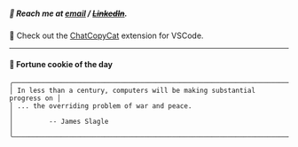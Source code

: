 ##### :calling: Reach me at **[email](mailto:johannes@stenmark.in)** ***/*** **[~~LinkedIn~~](https://www.linkedin.com/in/johannes-stenmark)**.
:feet: Check out the [ChatCopyCat](https://github.com/jstenmark/ChatCopyCat) extension for VSCode.

---
#### :cookie: Fortune cookie of the day
```smalltalk
╭──────────────────────────────────────────────────────────────────────────╮
│ In less than a century, computers will be making substantial progress on │
│ ... the overriding problem of war and peace.                             │
│         -- James Slagle                                                  │
╰──────────────────────────────────────────────────────────────────────────╯
```

